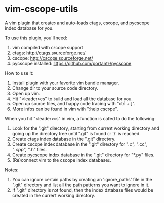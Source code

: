 vim-cscope-utils
================

A vim plugin that creates and auto-loads ctags, cscope, and pycscope index database for you.


To use this plugin, you'll need:

1. vim compiled with cscope support
2. ctags: http://ctags.sourceforge.net/
3. cscope: http://cscope.sourceforge.net/
3. pycscope installed: https://github.com/portante/pycscope


How to use it:

1. Install plugin with your favorite vim bundle manager.
2. Change dir to your source code directory.
3. Open up vim.
4. Hit "&lt;leader&gt;cs" to build and load all the database for you.
5. Open up source files, and happy code tracing with "ctrl + ]".
6. More infos can be found in vim with ":help cscope".


When you hit "&lt;leader&gt;cs" in vim, a function is called to do the following:

1. Look for the ".git" directory, starting from current working directory and
   going up the directory tree until ".git" is found or '/' is reached.
2. Create ctags index database in the ".git" directory.
3. Create cscope index database in the ".git" directory for "*.c", "*.cc",
   "*.cpp", "*.h" files.
4. Create pycscope index database in the ".git" directory for "*.py" files.
5. (Re)connect vim to the cscope index databases.

Notes:

1. You can ignore certain paths by creating an 'ignore_paths' file in the ".git"
   directory and list all the path patterns you want to ignore in it.
2. If ".git" directory is not found, then the index database files would be created
   in the current working directory.
